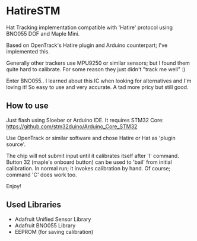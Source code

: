 # HatireSTM
Hat Tracking implementation compatible with 'Hatire' protocol using BNO055 DOF and Maple Mini.

Based on OpenTrack's Hatire plugin and Arduino counterpart; I've implemented this.

Generally other trackers use MPU9250 or similar sensors; but I found them quite hard to calibrate. For some reason they just didn't "track me well" :)

Enter BNO055.. I learned about this IC when looking for alternatives and I'm loving it! So easy to use and very accurate. A tad more pricy but still good.

## How to use

Just flash using Sloeber or Arduino IDE. It requires STM32 Core: https://github.com/stm32duino/Arduino_Core_STM32

Use OpenTrack or similar software and chose Hatire or Hat as 'plugin source'.

The chip will not submit input until it calibrates itself after 'I' command. Button 32 (maple's onboard button) can be used to 'bail' from initial calibration. In normal run; it invokes calibration by hand. Of course; command 'C' does work too.

Enjoy!


## Used Libraries

* Adafruit Unified Sensor Library
* Adafruit BNO055 Library
* EEPROM (for saving calibration)
